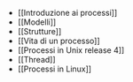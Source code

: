 - [[Introduzione ai processi]]
- [[Modelli]]
- [[Strutture]]
- [[Vita di un processo]]
- [[Processi in Unix release 4]]
- [[Thread]]
- [[Processi in Linux]]
